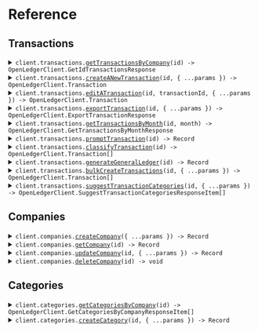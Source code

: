 # Reference

## Transactions

<details><summary><code>client.transactions.<a href="/src/api/resources/transactions/client/Client.ts">getTransactionsByCompany</a>(id) -> OpenLedgerClient.GetIdTransactionsResponse</code></summary>
<dl>
<dd>

#### 🔌 Usage

<dl>
<dd>

<dl>
<dd>

```typescript
await client.transactions.getTransactionsByCompany("id");
```

</dd>
</dl>
</dd>
</dl>

#### ⚙️ Parameters

<dl>
<dd>

<dl>
<dd>

**id:** `string` — Company ID

</dd>
</dl>

<dl>
<dd>

**requestOptions:** `Transactions.RequestOptions`

</dd>
</dl>
</dd>
</dl>

</dd>
</dl>
</details>

<details><summary><code>client.transactions.<a href="/src/api/resources/transactions/client/Client.ts">createANewTransaction</a>(id, { ...params }) -> OpenLedgerClient.Transaction</code></summary>
<dl>
<dd>

#### 🔌 Usage

<dl>
<dd>

<dl>
<dd>

```typescript
await client.transactions.createANewTransaction("id", {});
```

</dd>
</dl>
</dd>
</dl>

#### ⚙️ Parameters

<dl>
<dd>

<dl>
<dd>

**id:** `string` — Company ID

</dd>
</dl>

<dl>
<dd>

**request:** `OpenLedgerClient.Transaction`

</dd>
</dl>

<dl>
<dd>

**requestOptions:** `Transactions.RequestOptions`

</dd>
</dl>
</dd>
</dl>

</dd>
</dl>
</details>

<details><summary><code>client.transactions.<a href="/src/api/resources/transactions/client/Client.ts">editATransaction</a>(id, transactionId, { ...params }) -> OpenLedgerClient.Transaction</code></summary>
<dl>
<dd>

#### 🔌 Usage

<dl>
<dd>

<dl>
<dd>

```typescript
await client.transactions.editATransaction("id", "transactionId", {});
```

</dd>
</dl>
</dd>
</dl>

#### ⚙️ Parameters

<dl>
<dd>

<dl>
<dd>

**id:** `string` — Company ID

</dd>
</dl>

<dl>
<dd>

**transactionId:** `string` — Transaction ID

</dd>
</dl>

<dl>
<dd>

**request:** `OpenLedgerClient.Transaction`

</dd>
</dl>

<dl>
<dd>

**requestOptions:** `Transactions.RequestOptions`

</dd>
</dl>
</dd>
</dl>

</dd>
</dl>
</details>

<details><summary><code>client.transactions.<a href="/src/api/resources/transactions/client/Client.ts">exportTransaction</a>(id, { ...params }) -> OpenLedgerClient.ExportTransactionResponse</code></summary>
<dl>
<dd>

#### 🔌 Usage

<dl>
<dd>

<dl>
<dd>

```typescript
await client.transactions.exportTransaction("id");
```

</dd>
</dl>
</dd>
</dl>

#### ⚙️ Parameters

<dl>
<dd>

<dl>
<dd>

**id:** `string` — Company ID

</dd>
</dl>

<dl>
<dd>

**request:** `OpenLedgerClient.ExportTransactionRequest`

</dd>
</dl>

<dl>
<dd>

**requestOptions:** `Transactions.RequestOptions`

</dd>
</dl>
</dd>
</dl>

</dd>
</dl>
</details>

<details><summary><code>client.transactions.<a href="/src/api/resources/transactions/client/Client.ts">getTransactionsByMonth</a>(id, month) -> OpenLedgerClient.GetTransactionsByMonthResponse</code></summary>
<dl>
<dd>

#### 🔌 Usage

<dl>
<dd>

<dl>
<dd>

```typescript
await client.transactions.getTransactionsByMonth("id", "month");
```

</dd>
</dl>
</dd>
</dl>

#### ⚙️ Parameters

<dl>
<dd>

<dl>
<dd>

**id:** `string` — Company ID

</dd>
</dl>

<dl>
<dd>

**month:** `string` — Month in YYYY-MM format

</dd>
</dl>

<dl>
<dd>

**requestOptions:** `Transactions.RequestOptions`

</dd>
</dl>
</dd>
</dl>

</dd>
</dl>
</details>

<details><summary><code>client.transactions.<a href="/src/api/resources/transactions/client/Client.ts">promptTransaction</a>(id) -> Record<string, unknown></code></summary>
<dl>
<dd>

#### 🔌 Usage

<dl>
<dd>

<dl>
<dd>

```typescript
await client.transactions.promptTransaction("id");
```

</dd>
</dl>
</dd>
</dl>

#### ⚙️ Parameters

<dl>
<dd>

<dl>
<dd>

**id:** `string` — Company ID

</dd>
</dl>

<dl>
<dd>

**requestOptions:** `Transactions.RequestOptions`

</dd>
</dl>
</dd>
</dl>

</dd>
</dl>
</details>

<details><summary><code>client.transactions.<a href="/src/api/resources/transactions/client/Client.ts">classifyTransaction</a>(id) -> OpenLedgerClient.Transaction[]</code></summary>
<dl>
<dd>

#### 🔌 Usage

<dl>
<dd>

<dl>
<dd>

```typescript
await client.transactions.classifyTransaction("id");
```

</dd>
</dl>
</dd>
</dl>

#### ⚙️ Parameters

<dl>
<dd>

<dl>
<dd>

**id:** `string` — Company ID

</dd>
</dl>

<dl>
<dd>

**requestOptions:** `Transactions.RequestOptions`

</dd>
</dl>
</dd>
</dl>

</dd>
</dl>
</details>

<details><summary><code>client.transactions.<a href="/src/api/resources/transactions/client/Client.ts">generateGeneralLedger</a>(id) -> Record<string, unknown></code></summary>
<dl>
<dd>

#### 🔌 Usage

<dl>
<dd>

<dl>
<dd>

```typescript
await client.transactions.generateGeneralLedger("id");
```

</dd>
</dl>
</dd>
</dl>

#### ⚙️ Parameters

<dl>
<dd>

<dl>
<dd>

**id:** `string` — Company ID

</dd>
</dl>

<dl>
<dd>

**requestOptions:** `Transactions.RequestOptions`

</dd>
</dl>
</dd>
</dl>

</dd>
</dl>
</details>

<details><summary><code>client.transactions.<a href="/src/api/resources/transactions/client/Client.ts">bulkCreateTransactions</a>(id, { ...params }) -> OpenLedgerClient.Transaction[]</code></summary>
<dl>
<dd>

#### 🔌 Usage

<dl>
<dd>

<dl>
<dd>

```typescript
await client.transactions.bulkCreateTransactions("id", [{}]);
```

</dd>
</dl>
</dd>
</dl>

#### ⚙️ Parameters

<dl>
<dd>

<dl>
<dd>

**id:** `string` — Company ID

</dd>
</dl>

<dl>
<dd>

**request:** `OpenLedgerClient.Transaction[]`

</dd>
</dl>

<dl>
<dd>

**requestOptions:** `Transactions.RequestOptions`

</dd>
</dl>
</dd>
</dl>

</dd>
</dl>
</details>

<details><summary><code>client.transactions.<a href="/src/api/resources/transactions/client/Client.ts">suggestTransactionCategories</a>(id, { ...params }) -> OpenLedgerClient.SuggestTransactionCategoriesResponseItem[]</code></summary>
<dl>
<dd>

#### 🔌 Usage

<dl>
<dd>

<dl>
<dd>

```typescript
await client.transactions.suggestTransactionCategories("id");
```

</dd>
</dl>
</dd>
</dl>

#### ⚙️ Parameters

<dl>
<dd>

<dl>
<dd>

**id:** `string` — Company ID

</dd>
</dl>

<dl>
<dd>

**request:** `OpenLedgerClient.SuggestTransactionCategoriesRequest`

</dd>
</dl>

<dl>
<dd>

**requestOptions:** `Transactions.RequestOptions`

</dd>
</dl>
</dd>
</dl>

</dd>
</dl>
</details>

## Companies

<details><summary><code>client.companies.<a href="/src/api/resources/companies/client/Client.ts">createCompany</a>({ ...params }) -> Record<string, unknown></code></summary>
<dl>
<dd>

#### 🔌 Usage

<dl>
<dd>

<dl>
<dd>

```typescript
await client.companies.createCompany();
```

</dd>
</dl>
</dd>
</dl>

#### ⚙️ Parameters

<dl>
<dd>

<dl>
<dd>

**request:** `OpenLedgerClient.CreateCompanyRequest`

</dd>
</dl>

<dl>
<dd>

**requestOptions:** `Companies.RequestOptions`

</dd>
</dl>
</dd>
</dl>

</dd>
</dl>
</details>

<details><summary><code>client.companies.<a href="/src/api/resources/companies/client/Client.ts">getCompany</a>(id) -> Record<string, unknown></code></summary>
<dl>
<dd>

#### 🔌 Usage

<dl>
<dd>

<dl>
<dd>

```typescript
await client.companies.getCompany("id");
```

</dd>
</dl>
</dd>
</dl>

#### ⚙️ Parameters

<dl>
<dd>

<dl>
<dd>

**id:** `string` — Company ID

</dd>
</dl>

<dl>
<dd>

**requestOptions:** `Companies.RequestOptions`

</dd>
</dl>
</dd>
</dl>

</dd>
</dl>
</details>

<details><summary><code>client.companies.<a href="/src/api/resources/companies/client/Client.ts">updateCompany</a>(id, { ...params }) -> Record<string, unknown></code></summary>
<dl>
<dd>

#### 🔌 Usage

<dl>
<dd>

<dl>
<dd>

```typescript
await client.companies.updateCompany("id", {
    key: "value",
});
```

</dd>
</dl>
</dd>
</dl>

#### ⚙️ Parameters

<dl>
<dd>

<dl>
<dd>

**id:** `string` — Company ID

</dd>
</dl>

<dl>
<dd>

**request:** `Record<string, unknown>`

</dd>
</dl>

<dl>
<dd>

**requestOptions:** `Companies.RequestOptions`

</dd>
</dl>
</dd>
</dl>

</dd>
</dl>
</details>

<details><summary><code>client.companies.<a href="/src/api/resources/companies/client/Client.ts">deleteCompany</a>(id) -> void</code></summary>
<dl>
<dd>

#### 🔌 Usage

<dl>
<dd>

<dl>
<dd>

```typescript
await client.companies.deleteCompany("id");
```

</dd>
</dl>
</dd>
</dl>

#### ⚙️ Parameters

<dl>
<dd>

<dl>
<dd>

**id:** `string` — Company ID

</dd>
</dl>

<dl>
<dd>

**requestOptions:** `Companies.RequestOptions`

</dd>
</dl>
</dd>
</dl>

</dd>
</dl>
</details>

## Categories

<details><summary><code>client.categories.<a href="/src/api/resources/categories/client/Client.ts">getCategoriesByCompany</a>(id) -> OpenLedgerClient.GetCategoriesByCompanyResponseItem[]</code></summary>
<dl>
<dd>

#### 🔌 Usage

<dl>
<dd>

<dl>
<dd>

```typescript
await client.categories.getCategoriesByCompany("id");
```

</dd>
</dl>
</dd>
</dl>

#### ⚙️ Parameters

<dl>
<dd>

<dl>
<dd>

**id:** `string` — Company ID

</dd>
</dl>

<dl>
<dd>

**requestOptions:** `Categories.RequestOptions`

</dd>
</dl>
</dd>
</dl>

</dd>
</dl>
</details>

<details><summary><code>client.categories.<a href="/src/api/resources/categories/client/Client.ts">createCategory</a>(id, { ...params }) -> Record<string, unknown></code></summary>
<dl>
<dd>

#### 🔌 Usage

<dl>
<dd>

<dl>
<dd>

```typescript
await client.categories.createCategory("id");
```

</dd>
</dl>
</dd>
</dl>

#### ⚙️ Parameters

<dl>
<dd>

<dl>
<dd>

**id:** `string` — Company ID

</dd>
</dl>

<dl>
<dd>

**request:** `OpenLedgerClient.CreateCategoryRequest`

</dd>
</dl>

<dl>
<dd>

**requestOptions:** `Categories.RequestOptions`

</dd>
</dl>
</dd>
</dl>

</dd>
</dl>
</details>
